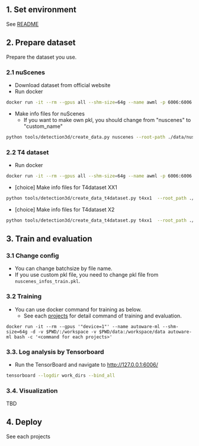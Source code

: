 ## 1. Set environment

See [README](/README.md)

## 2. Prepare dataset

Prepare the dataset you use.

### 2.1 nuScenes

- Download dataset from official website
- Run docker

```sh
docker run -it --rm --gpus all --shm-size=64g --name awml -p 6006:6006 -v $PWD/:/workspace -v $PWD/data:/workspace/data autoware-ml
```

- Make info files for nuScenes
  - If you want to make own pkl, you should change from "nuscenes" to "custom_name"

```sh
python tools/detection3d/create_data.py nuscenes --root-path ./data/nuscenes --out-dir ./data/nuscenes --extra-tag nuscenes
```

### 2.2 T4 dataset

- Run docker

```sh
docker run -it --rm --gpus all --shm-size=64g --name awml -p 6006:6006 -v $PWD/:/workspace -v $PWD/data:/workspace/data autoware-ml
```

- [choice] Make info files for T4dataset XX1

```sh
python tools/detection3d/create_data_t4dataset.py t4xx1  --root_path ./data/t4dataset --max_sweeps 2 --dataset_config autoware_ml/configs/detection3d/dataset/t4dataset/database_v1_1.yaml
```

- [choice] Make info files for T4dataset X2

```sh
python tools/detection3d/create_data_t4dataset.py t4xx1  --root_path ./data/t4dataset --max_sweeps 2 --dataset_config autoware_ml/configs/detection3d/dataset/t4dataset/database_v3_0.yaml
```

## 3. Train and evaluation
### 3.1 Change config

- You can change batchsize by file name.
- If you use custom pkl file, you need to change pkl file from `nuscenes_infos_train.pkl`.

### 3.2 Training

- You can use docker command for training as below.
  - See each [projects](projects) for detail command of training and evaluation.

```
docker run -it --rm --gpus '"device=1"' --name autoware-ml --shm-size=64g -d -v $PWD/:/workspace -v $PWD/data:/workspace/data autoware-ml bash -c '<command for each projects>'
```

### 3.3. Log analysis by Tensorboard

- Run the TensorBoard and navigate to http://127.0.0.1:6006/

```sh
tensorboard --logdir work_dirs --bind_all
```

### 3.4. Visualization

TBD

## 4. Deploy

See each projects
